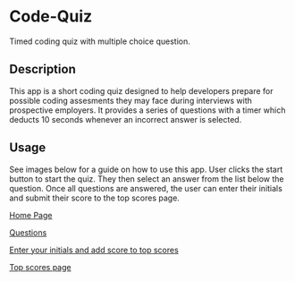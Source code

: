 # Code-Quiz
Timed coding quiz with multiple choice question.

## Description
This app is a short coding quiz designed to help developers prepare for possible coding assesments they may face during interviews with prospective employers. 
It provides a series of questions with a timer which deducts 10 seconds whenever an incorrect answer is selected. 

## Usage

See images below for a guide on how to use this app. User clicks the start button to start the quiz. They then select an answer from the list below the question. Once all questions are answered, the user can enter their initials and submit their score to the top scores page. 

[Home Page](assets/images/homePage.png)

[Questions](assets/images/Questions.png)

[Enter your initials and add score to top scores](assets/images/topscoresEntry.png)

[Top scores page](assets/images/topscoresBack.png)
